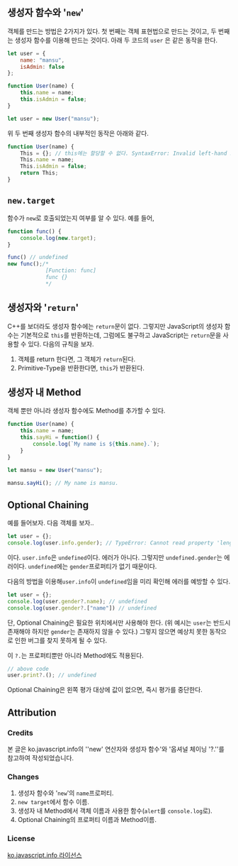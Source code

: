 ## 생성자 함수와 '`new`'

객체를 만드는 방법은 2가지가 있다. 첫 번째는 객체 표현법으로 만드는 것이고, 두 번째는 생성자 함수를 이용해 만드는 것이다. 아래 두 코드의 `user` 은 같은 동작을 한다.

```javascript
let user = {
    name: "mansu",
    isAdmin: false
};
```

```javascript
function User(name) {
    this.name = name;
    this.isAdmin = false;
}

let user = new User("mansu");
```

위 두 번째 생성자 함수의 내부적인 동작은 아래와 같다.

```javascript
function User(name) {
    This = {}; // this에는 할당할 수 없다. SyntaxError: Invalid left-hand side in assignment
    This.name = name;
    This.isAdmin = false;
    return This;
}
```

## `new.target`

함수가 `new`로 호출되었는지 여부를 알 수 있다. 예를 들어,

```javascript
function func() {
    console.log(new.target);
}

func() // undefined
new func();/*
            [Function: func]
            func {}
            */
```

## 생성자와 '`return`'

C++를 보더라도 생성자 함수에는 `return`문이 없다. 그렇지만 JavaScript의 생성자 함수는 기본적으로 `this`를 반환하는데, 그럼에도 불구하고 JavaScript는 `return`문을 사용할 수 있다. 다음의 규칙을 보자.

1. 객체를 return 한다면, 그 객체가 `return`된다.
2. Primitive-Type을 반환한다면, `this`가 반환된다.

## 생성자 내 Method

객체 뿐만 아니라 생성자 함수에도 Method를 추가할 수 있다.

```javascript
function User(name) {
    this.name = name;
    this.sayHi = function() {
        console.log(`My name is ${this.name}.`);
    }
}

let mansu = new User("mansu");

mansu.sayHi(); // My name is mansu.
```

## Optional Chaining

예를 들어보자. 다음 객체를 보자..

```javascript
let user = {};
console.log(user.info.gender); // TypeError: Cannot read property 'length' of undefined
```

이다. `user.info`은 `undefined`이다. 에러가 아니다. 그렇지만 `undefined.gender`는 에러이다. `undefined`에는 `gender`프로퍼티가 없기 때문이다.

다음의 방법을 이용해`user.info`이 `undefined`임을 미리 확인해 에러를 예방할 수 있다.

```javascript
let user = {};
console.log(user.gender?.name); // undefined
console.log(user.gender?.["name"]) // undefined
```

단, Optional Chaining은 필요한 위치에서만 사용해야 한다. (위 예시는 `user`는  반드시 존재해야 하지만 `gender`는 존재하지 않을 수 있다.) 그렇지 않으면 예상치 못한 동작으로 인한 버그를 찾지 못하게 될 수 있다.

이 `?.`는 프로퍼티뿐만 아니라 Method에도 적용된다.

```javascript
// above code
user.print?.(); // undefined
```

Optional Chaining은 왼쪽 평가 대상에 값이 없으면, 즉시 평가를 중단한다.

## Attribution

### Credits

본 글은 ko.javascript.info의 ''new' 연산자와 생성자 함수'와 '옵셔널 체이닝 '?.''를 참고하여 작성되었습니다.

### Changes

1. 생성자 함수와 '`new`'의 `name`프로퍼티.
2. `new target`에서 함수 이름.
3. 생성자 내 Method에서 객체 이름과 사용한 함수(`alert`를 `console.log`로).
4. Optional Chaining의 프로퍼티 이름과 Method이름.

### License

[ko.javascript.info 라이선스](https://github.com/javascript-tutorial/ko.javascript.info/blob/master/LICENSE.md)

